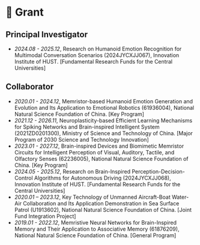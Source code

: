 # 🍚 Grant

## Principal Investigator
- *2024.08 - 2025.12*, Research on Humanoid Emotion Recognition for Multimodal Conversation Scenarios (2024JYCXJJ067), Innovation Institute of HUST. [Fundamental Research Funds for the Central Universities]

## Collaborator
- *2020.01 - 2024.12*, Memristor-based Humanoid Emotion Generation and Evolution and Its Application to Emotional Robotics (61936004), National Natural Science Foundation of China. [Key Program]
- *2021.12 - 2026.11*, Neuroplasticity-based Efficient Learning Mechanisms for Spiking Networks and Brain-inspired Intelligent System (2021ZD0201300), Ministry of Science and Technology of China. [Major Program of 2030 Science and Technology Innovation]
- *2023.01 - 2027.12*, Brain-inspired Devices and Biomimetic Memristor Circuits for Intelligent Perception of Visual, Auditory, Tactile, and Olfactory Senses (62236005), National Natural Science Foundation of China. [Key Program]
- *2024.05 - 2025.12*, Research on Brain-Inspired Perception-Decision-Control Algorithms for Autonomous Driving (2024JYCXJJ068), Innovation Institute of HUST. [Fundamental Research Funds for the Central Universities]
- *2020.01 – 2023.12*, Key Technology of Unmanned Aircraft-Boat Water-Air Collaboration and Its Application Demonstration in Sea Surface Patrol (U1913602), National Natural Science Foundation of China. [Joint Fund Integration Project]
- *2019.01 - 2022.12*, Memristive Neural Networks for Brain-Inspired Memory and Their Application to Associative Memory (61876209), National Natural Science Foundation of China. [General Program]